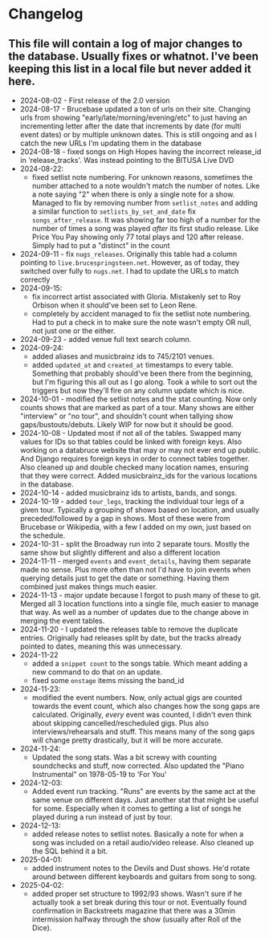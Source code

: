 # Changelog
## This file will contain a log of major changes to the database. Usually fixes or whatnot. I've been keeping this list in a local file but never added it here.

- 2024-08-02 - First release of the 2.0 version
- 2024-08-17 - Brucebase updated a ton of urls on their site. Changing urls from showing "early/late/morning/evening/etc" to just having an incrementing letter after the date that increments by date (for multi event dates) or by multiple unknown dates. This is still ongoing and as I catch the new URLs I'm updating them in the database
- 2024-08-18 - fixed songs on High Hopes having the incorrect release_id in 'release_tracks'. Was instead pointing to the BITUSA Live DVD
- 2024-08-22:
    - fixed setlist note numbering. For unknown reasons, sometimes the number attached to a note wouldn't match the number of notes. Like a note saying "2" when there is only a single note for a show. Managed to fix by removing number from `setlist_notes` and adding a similar function to `setlists_by_set_and_date`
    fix `songs_after_release`. It was showing far too high of a number for the number of times a song was played *after* its first studio release. Like Price You Pay showing only 77 total plays and 120 after release. Simply had to put a "distinct" in the count
- 2024-09-11 - fix `nugs_releases`. Originally this table had a column pointing to `live.brucespringsteen.net`. However, as of today, they switched over fully to `nugs.net`. I had to update the URLs to match correctly
- 2024-09-15:
    - fix incorrect artist associated with Gloria. Mistakenly set to Roy Orbison when it should've been set to Leon Rene.
    - completely by accident managed to fix the setlist note numbering. Had to put a check in to make sure the note wasn't empty OR null, not just one or the either.
- 2024-09-23 - added venue full text search column.
- 2024-09-24:
    - added aliases and musicbrainz ids to 745/2101 venues.
    - added `updated_at` and `created_at` timestamps to every table. Something that probably should've been there from the beginning, but I'm figuring this all out as I go along. Took a while to sort out the triggers but now they'll fire on any column update which is nice.
- 2024-10-01 - modified the setlist notes and the stat counting. Now only counts shows that are marked as part of a tour. Many shows are either "interview" or "no tour", and shouldn't count when tallying show gaps/bustouts/debuts. Likely WIP for now but it should be good.
- 2024-10-08 - Updated most if not all of the tables. Swapped many values for IDs so that tables could be linked with foreign keys. Also working on a databruce website that may or may not ever end up public. And Django requires foreign keys in order to connect tables together. Also cleaned up and double checked many location names, ensuring that they were correct. Added musicbrainz_ids for the various locations in the database. 
- 2024-10-14 - added musicbrainz ids to artists, bands, and songs.
- 2024-10-19 - added `tour_legs`, tracking the individual tour legs of a given tour. Typically a grouping of shows based on location, and usually preceded/followed by a gap in shows. Most of these were from Brucebase or Wikipedia, with a few I added on my own, just based on the schedule.
- 2024-10-31 - split the Broadway run into 2 separate tours. Mostly the same show but slightly different and also a different location
- 2024-11-11 - merged `events` and `event_details`, having them separate made no sense. Plus more often than not I'd have to join events when querying details just to get the date or something. Having them combined just makes things much easier.
- 2024-11-13 - major update because I forgot to push many of these to git. Merged all 3 location functions into a single file, much easier to manage that way. As well as a number of updates due to the change above in merging the event tables.
- 2024-11-20 - I updated the releases table to remove the duplicate entries. Originally had releases split by date, but the tracks already pointed to dates, meaning this was unnecessary. 
- 2024-11-22
    - added a `snippet count` to the songs table. Which meant adding a new command to do that on an update.
    - fixed some `onstage` items missing the band_id
- 2024-11-23:
    - modified the event numbers. Now, only actual gigs are counted towards the event count, which also changes how the song gaps are calculated. Originally, *every* event was counted, I didn't even think about skipping cancelled/rescheduled gigs. Plus also interviews/rehearsals and stuff. This means many of the song gaps will change pretty drastically, but it will be more accurate.
- 2024-11-24:
    - Updated the song stats. Was a bit screwy with counting soundchecks and stuff, now corrected. Also updated the "Piano Instrumental" on 1978-05-19 to 'For You'
- 2024-12-03:
    - Added event run tracking. "Runs" are events by the same act at the same venue on different days. Just another stat that might be useful for some. Especially when it comes to getting a list of songs he played during a run instead of just by tour.
- 2024-12-13:
    - added release notes to setlist notes. Basically a note for when a song was included on a retail audio/video release. Also cleaned up the SQL behind it a bit.
- 2025-04-01:
	- added instrument notes to the Devils and Dust shows. He'd rotate around between different keyboards and guitars from song to song.
- 2025-04-02:
	- added proper set structure to 1992/93 shows. Wasn't sure if he actually took a set break during this tour or not. Eventually found confirmation in Backstreets magazine that there was a 30min intermission halfway through the show (usually after Roll of the Dice).